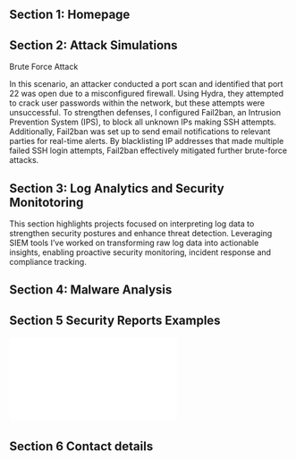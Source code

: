 ## Section 1: Homepage

## Section 2: Attack Simulations

Brute Force Attack

In this scenario, an attacker conducted a port scan and identified that port 22 was open due to a misconfigured firewall. Using Hydra, they attempted to crack user passwords within the network, but these attempts were unsuccessful. To strengthen defenses, I configured Fail2ban, an Intrusion Prevention System (IPS), to block all unknown IPs making SSH attempts. Additionally, Fail2ban was set up to send email notifications to relevant parties for real-time alerts. By blacklisting IP addresses that made multiple failed SSH login attempts, Fail2ban effectively mitigated further brute-force attacks.



## Section 3: Log Analytics and Security Monitotoring

This section highlights projects focused on interpreting log data to strengthen security postures and enhance threat detection. Leveraging SIEM tools I’ve worked on transforming raw log data into actionable insights, enabling proactive security monitoring, incident response and compliance tracking.

## Section 4: Malware Analysis





## Section 5 Security Reports Examples
![Incident Report example](Incident%20Report.pdf)



## Section 6 Contact details
